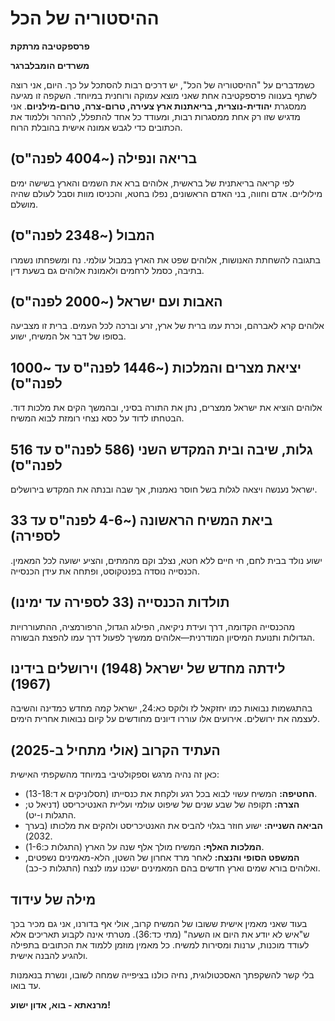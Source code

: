 # ההיסטוריה של הכל

**פרספקטיבה מרתקת**

**משרדים הומבלברגר**

כשמדברים על "ההיסטוריה של הכל", יש דרכים רבות להסתכל על כך. היום, אני רוצה לשתף בענווה פרספקטיבה אחת שאני מוצא עמוקה ורוחנית במיוחד. השקפה זו מגיעה ממסגרת **יהודית-נוצרית, בריאתנות ארץ צעירה, טרום-צרה, טרום-מילניום**. אני מדגיש שזו רק אחת ממסגרות רבות, ומעודד כל אחד להתפלל, להרהר וללמוד את הכתובים כדי לגבש אמונה אישית בהובלת הרוח.

## בריאה ונפילה (~4004 לפנה"ס)

לפי קריאה בריאתנית של בראשית, אלוהים ברא את השמים והארץ בשישה ימים מילוליים. אדם וחווה, בני האדם הראשונים, נפלו בחטא, והכניסו מוות וסבל לעולם שהיה מושלם.

## המבול (~2348 לפנה"ס)

בתגובה להשחתת האנושות, אלוהים שפט את הארץ במבול עולמי. נח ומשפחתו נשמרו בתיבה, כסמל לרחמים ולאמונת אלוהים גם בשעת דין.

## האבות ועם ישראל (~2000 לפנה"ס)

אלוהים קרא לאברהם, וכרת עמו ברית של ארץ, זרע וברכה לכל העמים. ברית זו מצביעה בסופו של דבר אל המשיח, ישוע.

## יציאת מצרים והמלכות (~1446 לפנה"ס עד ~1000 לפנה"ס)

אלוהים הוציא את ישראל ממצרים, נתן את התורה בסיני, ובהמשך הקים את מלכות דוד. הבטחתו לדוד על כסא נצחי רומזת לבוא המשיח.

## גלות, שיבה ובית המקדש השני (586 לפנה"ס עד 516 לפנה"ס)

ישראל נענשה ויצאה לגלות בשל חוסר נאמנות, אך שבה ובנתה את המקדש בירושלים.

## ביאת המשיח הראשונה (~4-6 לפנה"ס עד 33 לספירה)

ישוע נולד בבית לחם, חי חיים ללא חטא, נצלב וקם מהמתים, והציע ישועה לכל המאמין. הכנסייה נוסדה בפנטקוסט, ופתחה את עידן הכנסייה.

## תולדות הכנסייה (33 לספירה עד ימינו)

מהכנסייה הקדומה, דרך ועידת ניקיאה, הפילוג הגדול, הרפורמציה, ההתעוררויות הגדולות ותנועת המיסיון המודרנית—אלוהים ממשיך לפעול דרך עמו להפצת הבשורה.

## לידתה מחדש של ישראל (1948) וירושלים בידינו (1967)

בהתגשמות נבואות כמו יחזקאל לז ולוקס כא:24, ישראל קמה מחדש כמדינה והשיבה לעצמה את ירושלים. אירועים אלו עוררו דיונים מחודשים על קיום נבואות אחרית הימים.

## העתיד הקרוב (אולי מתחיל ב-2025)

כאן זה נהיה מרגש וספקולטיבי במיוחד מהשקפתי האישית:

* **החטיפה:** המשיח עשוי לבוא בכל רגע ולקחת את כנסייתו (תסלוניקים א ד:13-18).
* **הצרה:** תקופה של שבע שנים של שיפוט עולמי ועליית האנטיכריסט (דניאל ט; התגלות ו-יט).
* **הביאה השנייה:** ישוע חוזר בגלוי להביס את האנטיכריסט ולהקים את מלכותו (בערך 2032).
* **המלכות האלף:** המשיח מולך אלף שנה על הארץ (התגלות כ:1-6).
* **המשפט הסופי והנצח:** לאחר מרד אחרון של השטן, הלא-מאמינים נשפטים, ואלוהים בורא שמים וארץ חדשים בהם המאמינים ישכנו עמו לנצח (התגלות כ-כב).

## מילה של עידוד

בעוד שאני מאמין אישית ששובו של המשיח קרוב, אולי אף בדורנו, אני גם מכיר בכך ש"איש לא יודע את היום או השעה" (מתי כד:36). מטרתי אינה לקבוע תאריכים אלא לעודד מוכנות, ערנות ומסירות למשיח. כל מאמין מוזמן ללמוד את הכתובים בתפילה ולהגיע להבנה אישית.

בלי קשר להשקפתך האסכטולוגית, נחיה כולנו בציפייה שמחה לשובו, ונשרת בנאמנות עד בואו.

**מרנאתא - בוא, אדון ישוע!**
